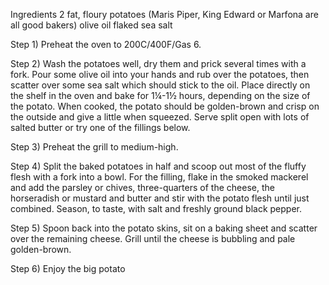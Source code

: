 Ingredients
2 fat, floury potatoes (Maris Piper, King Edward or Marfona are all good bakers)
olive oil
flaked sea salt



Step 1) Preheat the oven to 200C/400F/Gas 6.

Step 2) Wash the potatoes well, dry them and prick several times with a fork. Pour some olive oil into your hands and rub over the potatoes, then scatter over some sea salt which should stick to the oil. Place directly on the shelf in the oven and bake for 1¼-1½ hours, depending on the size of the potato. When cooked, the potato should be golden-brown and crisp on the outside and give a little when squeezed. Serve split open with lots of salted butter or try one of the fillings below.

Step 3) Preheat the grill to medium-high.

Step 4) Split the baked potatoes in half and scoop out most of the fluffy flesh with a fork into a bowl. For the filling, flake in the smoked mackerel and add the parsley or chives, three-quarters of the cheese, the horseradish or mustard and butter and stir with the potato flesh until just combined. Season, to taste, with salt and freshly ground black pepper.

Step 5) Spoon back into the potato skins, sit on a baking sheet and scatter over the remaining cheese. Grill until the cheese is bubbling and pale golden-brown.

Step 6) Enjoy the big potato
